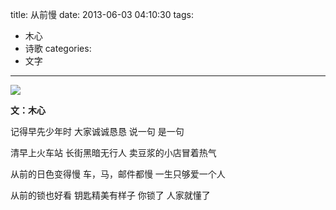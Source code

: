 title: 从前慢
date: 2013-06-03 04:10:30
tags:
- 木心
- 诗歌
categories:
- 文字
---

![](/images/congqianman.jpg)

**文：木心**

记得早先少年时
大家诚诚恳恳
说一句 是一句
<!--more-->
清早上火车站
长街黑暗无行人
卖豆浆的小店冒着热气

从前的日色变得慢
车，马，邮件都慢
一生只够爱一个人

从前的锁也好看
钥匙精美有样子
你锁了 人家就懂了

